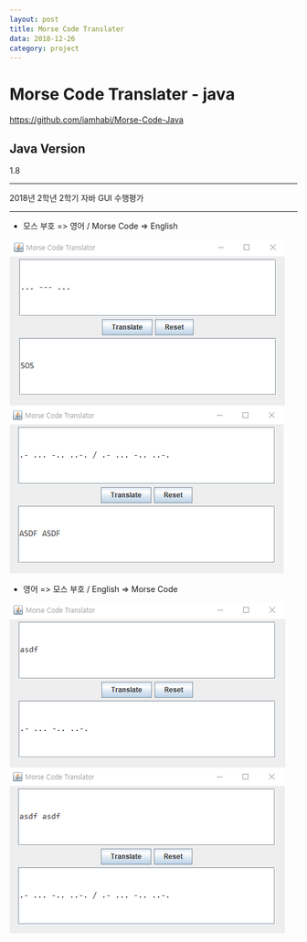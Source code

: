 ```yaml
---
layout: post
title: Morse Code Translater
data: 2018-12-26
category: project
---
```


# Morse Code Translater - java

<https://github.com/iamhabi/Morse-Code-Java>

## Java Version
1.8

---

2018년 2학년 2학기 자바 GUI 수행평가

---

* 모스 부호 => 영어 / Morse Code => English

![](/media/Morse_Code_Java/1.png)
![](/media/Morse_Code_Java/2.png)

* 영어 => 모스 부호 / English => Morse Code

![](/media/Morse_Code_Java/3.png)
![](/media/Morse_Code_Java/4.png)